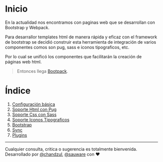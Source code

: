 # Inicio

En la actualidad nos encontramos con paginas web que se desarrollan con Bootstrap y Webpack.

Para desarrallor templates html  de manera rápida y eficaz con el framework de bootstrap se decidió construir esta herramienta de integración de varios componentes comos son pug, sass e iconos tipograficos, etc.

Por lo cual se unificó los componentes que facilitarán la creación de páginas web html.

> Entonces llega [Bootpack](https://github.com/mayanfy/bootpack).

# Índice

1. [Configuración básica](https://github.com/mayanfy/bootstrap-webpack-tutorial/blob/master/capitulos/2-bootpack/1-configuracion-basica.md)
2. [Soporte Html con Pug](https://github.com/mayanfy/bootstrap-webpack-tutorial/blob/master/capitulos/2-bootpack/2-soporte-html-pug.md)
3. [Soporte Css con Sass](https://github.com/mayanfy/bootstrap-webpack-tutorial/blob/master/capitulos/2-bootpack/3-soporte-css-sass.md)
4. [Soporte Iconos Tipograficos](https://github.com/mayanfy/bootstrap-webpack-tutorial/blob/master/capitulos/2-bootpack/4-soporte-iconos-tipograficos.md)
5. [Bootstrap](https://github.com/mayanfy/bootstrap-webpack-tutorial/blob/master/capitulos/2-bootpack/5-bootstrap.md)
6. [Sync](https://github.com/mayanfy/bootstrap-webpack-tutorial/blob/master/capitulos/2-bootpack/6-sync.md)
7. [Plugins](https://github.com/mayanfy/bootstrap-webpack-tutorial/blob/master/capitulos/2-bootpack/7-plugins.md)

***

Cualquier consulta, critica o sugerencia es totalmente bienvenida. Desarrollado por [@chandzul](https://chandzul.com), [@sauware](https://sauware.com) con :heart: